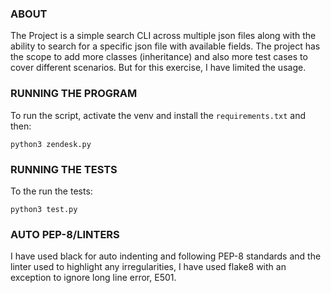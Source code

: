 ### ABOUT

The Project is a simple search CLI across multiple json files along with the ability to
search for a specific json file with available fields. The project has the scope
to add more classes (inheritance) and also more test cases to cover different scenarios.
But for this exercise, I have limited the usage.

### RUNNING THE PROGRAM

To run the script, activate the venv and install the `requirements.txt` and then:

`python3 zendesk.py`

### RUNNING THE TESTS

To the run the tests:

`python3 test.py`

### AUTO PEP-8/LINTERS

I have used black for auto indenting and following PEP-8 standards and the linter used
to highlight any irregularities, I have used flake8 with an exception to ignore long line
error, E501.